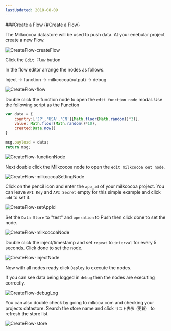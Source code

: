 ```yaml
---
lastUpdated: 2018-08-09
---
```


###Create a Flow  {#Create a Flow}

The Milkcocoa datastore will be used to push data.
At your enebular project create a new Flow. 

![CreateFlow-createFlow](./../../../../img/InfoMotion/DataSource/Milkcocoa-v2/CreateFlow-createFlow.png)

Click the `Edit Flow` button 

In the flow editor arrange the nodes as follows. 

Inject -> function -> milkcocoa(output) -> debug 

![CreateFlow-flow](./../../../../img/InfoMotion/DataSource/Milkcocoa-v2/CreateFlow-flow.png)

Double click the function node to open the `edit function node` modal. 
Use the following script as the Function

```javascript
var data = {
    country:['JP','USA','CN'][Math.floor(Math.random()*3)],
    value: Math.floor(Math.random()*10),
    created:Date.now()
}

msg.payload = data; 
return msg;
```

![CreateFlow-functionNode](./../../../../img/InfoMotion/DataSource/Milkcocoa-v2/CreateFlow-functionNode.png)


Next double click the Milkcocoa node to open the `edit milkcocoa out node`. 

![CreateFlow-milkcocoaSettingNode](./../../../../img/InfoMotion/DataSource/Milkcocoa-v2/CreateFlow-milkcocoaSettingNode.png)

Click on the pencil icon and enter the `app_id` of your milkcocoa project. 
You can leave `API Key` and `API Secret` empty for this simple example and 
click `add` to set it. 

![CreateFlow-setAppId](./../../../../img/InfoMotion/DataSource/Milkcocoa-v2/CreateFlow-setAppId.png)


Set the `Data Store` to "test" and `operation` to Push then click done to set the node. 

![CreateFlow-milkcocoaNode](./../../../../img/InfoMotion/DataSource/Milkcocoa-v2/CreateFlow-milkcocoaNode.png)


Double click the inject/timestamp and set `repeat` to `interval` for every 5 seconds. 
Click done to set the node. 

![CreateFlow-injectNode](./../../../../img/InfoMotion/DataSource/Milkcocoa-v2/CreateFlow-injectNode.png)


Now with all nodes ready click `Deploy` to execute the nodes. 


If you can see data being logged in `debug` then the nodes are executing correctly. 

![CreateFlow-debugLog](./../../../../img/InfoMotion/DataSource/Milkcocoa-v2/CreateFlow-debugLog.png)

You can also double check by going to mlkcca.com  and checking your projects datastore.
Search the store name and click `リスト表示（更新）` to refresh the store list. 

![CreateFlow-store](./../../../../img/InfoMotion/DataSource/Milkcocoa-v2/CreateFlow-store.png)
